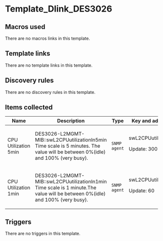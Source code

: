 # Template_Dlink_DES3026

## Macros used

There are no macros links in this template.

## Template links

There are no template links in this template.

## Discovery rules

There are no discovery rules in this template.

## Items collected

|Name|Description|Type|Key and additional info|
|----|-----------|----|----|
|CPU Utilization 5min|<p>DES3026-L2MGMT-MIB::swL2CPUutilizationIn5min Time scale is 5 minutes. The value will be between 0%(idle) and 100% (very busy).</p>|`SNMP agent`|swL2CPUutilizationIn5min<p>Update: 300</p>|
|CPU Utilization 1min|<p>DES3026-L2MGMT-MIB::swL2CPUutilizationIn1min Time scale is 1 minute.The value will be between 0%(idle) and 100% (very busy).</p>|`SNMP agent`|swL2CPUutilizationIn1min<p>Update: 60</p>|


## Triggers

There are no triggers in this template.

